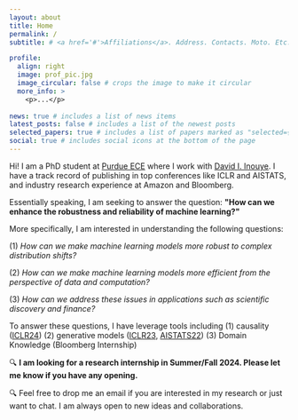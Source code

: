 ```yaml
---
layout: about
title: Home
permalink: /
subtitle: # <a href='#'>Affiliations</a>. Address. Contacts. Moto. Etc.

profile:
  align: right
  image: prof_pic.jpg
  image_circular: false # crops the image to make it circular
  more_info: >
    <p>...</p>
    
news: true # includes a list of news items
latest_posts: false # includes a list of the newest posts
selected_papers: true # includes a list of papers marked as "selected={true}"
social: true # includes social icons at the bottom of the page
---
```


Hi! I am a PhD student at [Purdue ECE](https://engineering.purdue.edu/ECE) 
where I work with [David I. Inouye](https://www.davidinouye.com/). 
I have a track record of publishing in top conferences like ICLR and AISTATS, 
and industry research experience at Amazon and Bloomberg.

Essentially speaking, I am seeking to answer the question: **"How can we enhance the robustness and reliability of 
machine learning?"**

More specifically, I am interested in understanding the following questions:

(1) *How can we make machine learning models more robust to complex distribution shifts?*

(2) *How can we make machine learning models more efficient from the perspective of data and computation?*

(3) *How can we address these issues in applications such as scientific discovery and finance?*

To answer these questions, I have leverage tools including (1) causality ([ICLR24](https://openreview.net/forum?id=v1VvCWJAL8))
(2) generative models ([ICLR23](https://openreview.net/forum?id=uhLAcrAZ9cJ), [AISTATS22](https://proceedings.mlr.press/v151/zhou22b))
(3) Domain Knowledge (Bloomberg Internship)



🔍 **I am looking for a research internship in Summer/Fall 2024. Please let me know if you have any opening.**

🔍 Feel free to drop me an email if you are interested in my research or just want to chat. I am always open to new ideas and collaborations.